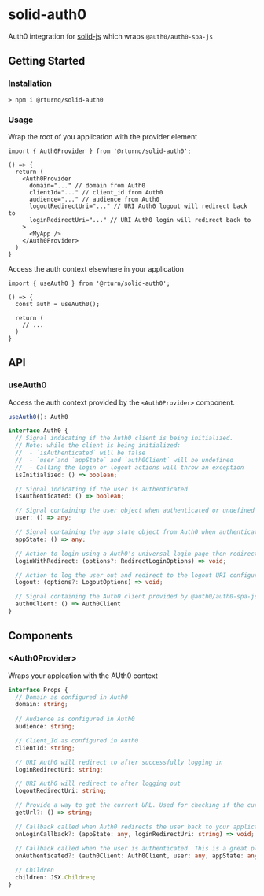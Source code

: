 # solid-auth0

Auth0 integration for [solid-js](https://github.com/ryansolid/solid) which wraps `@auth0/auth0-spa-js`

## Getting Started

### Installation

```
> npm i @rturnq/solid-auth0
```

### Usage

Wrap the root of you application with the provider element

```tsx
import { Auth0Provider } from '@rturnq/solid-auth0';

() => {
  return (
    <Auth0Provider
      domain="..." // domain from Auth0
      clientId="..." // client_id from Auth0
      audience="..." // audience from Auth0
      logoutRedirectUri="..." // URI Auth0 logout will redirect back to
      loginRedirectUri="..." // URI Auth0 login will redirect back to
    >
      <MyApp />
    </Auth0Provider>
  )
}
```

Access the auth context elsewhere in your application

```tsx
import { useAuth0 } from '@rturn/solid-auth0';

() => {
  const auth = useAuth0();

  return (
    // ...
  )
}
```


## API

### useAuth0
Access the auth context provided by the `<Auth0Provider>` component.

```typescript
useAuth0(): Auth0

interface Auth0 {
  // Signal indicating if the Auth0 client is being initialized.
  // Note: while the client is being initialized:
  //  - `isAuthenticated` will be false
  //  - `user`and `appState` and `auth0Client` will be undefined
  //  - Calling the login or logout actions will throw an exception
  isInitialized: () => boolean;

  // Signal indicating if the user is authenticated
  isAuthenticated: () => boolean;

  // Signal containing the user object when authenticated or undefined when not authenticated
  user: () => any;

  // Signal containing the app state object from Auth0 when authenticated or undefined when not authenticated
  appState: () => any;

  // Action to login using a Auth0's universal login page then redirect to the login URI configured in the provider
  loginWithRedirect: (options?: RedirectLoginOptions) => void;

  // Action to log the user out and redirect to the logout URI configured in the provider
  logout: (options?: LogoutOptions) => void;

  // Signal containing the Auth0 client provided by @auth0/auth0-spa-js
  auth0Client: () => Auth0Client
}
```

## Components

### \<Auth0Provider>
Wraps your applcation with the AUth0 context

```typescript
interface Props {
  // Domain as configured in Auth0
  domain: string;
  
  // Audience as configured in Auth0
  audience: string;

  // Client_Id as configured in Auth0
  clientId: string;

  // URI Auth0 will redirect to after successfully logging in
  loginRedirectUri: string;

  // URI Auth0 will redirect to after logging out
  logoutRedirectUri: string;

  // Provide a way to get the current URL. Used for checking if the current URL represents a login callback. By default this is impleted using `window.location.href and exposed to isolate browser API dependencies.
  getUrl?: () => string;

  // Callback called when Auth0 redirects the user back to your application. Auth0 includes a query string containing `state` and `code`. Normally you want to redirect to a route without the query string. By default this this is implemented with `history.replace` and is exposed to isolate browser API dependencies and give you and integration point to your router.
  onLoginCallback?: (appState: any, loginRedirectUri: string) => void;

  // Callback called when the user is authenticated. This is a great place to do things like set auth tokens for APIs.
  onAuthenticated?: (auth0Client: Auth0Client, user: any, appState: any) => void;
  
  // Children
  children: JSX.Children;
}
```
